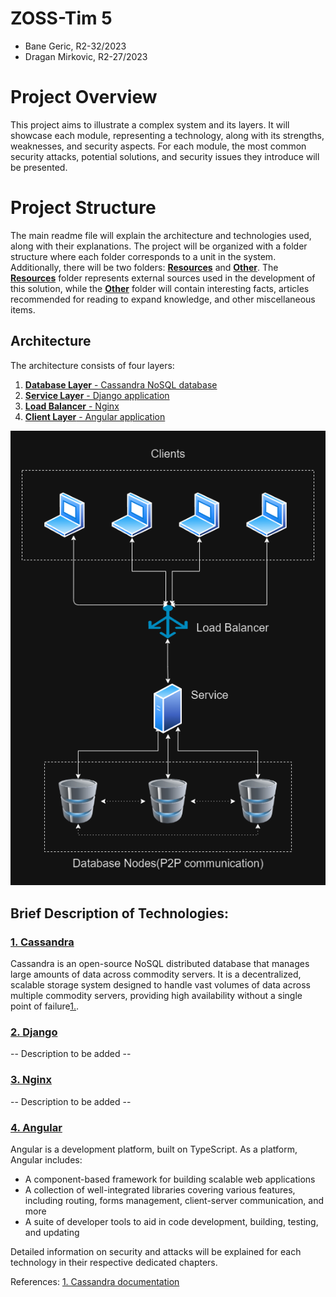 # ZOSS-Tim 5

  - Bane Geric, R2-32/2023
  - Dragan Mirkovic, R2-27/2023


# Project Overview

This project aims to illustrate a complex system and its layers. It will showcase each module, representing a technology, along with its strengths, weaknesses, and security aspects. For each module, the most common security attacks, potential solutions, and security issues they introduce will be presented.

# Project Structure

The main readme file will explain the architecture and technologies used, along with their explanations. The project will be organized with a folder structure where each folder corresponds to a unit in the system. Additionally, there will be two folders: [**Resources**](https://github.com/Dragan2402/zoss-23-24/tree/main/Resources) and [**Other**](https://github.com/Dragan2402/zoss-23-24/tree/main/Other). The [**Resources**](https://github.com/Dragan2402/zoss-23-24/tree/main/Resources) folder represents external sources used in the development of this solution, while the [**Other**](https://github.com/Dragan2402/zoss-23-24/tree/main/Other) folder will contain interesting facts, articles recommended for reading to expand knowledge, and other miscellaneous items.

## Architecture

The architecture consists of four layers:
1. [**Database Layer** - Cassandra NoSQL database](https://github.com/Dragan2402/zoss-23-24/tree/main/1.%20Database%20layer)
2. [**Service Layer** - Django application](https://github.com/Dragan2402/zoss-23-24/tree/main/2.%20Service%20layer)
3. [**Load Balancer** - Nginx](https://github.com/Dragan2402/zoss-23-24/tree/main/3.%20Load%20balancer%20layer)
4. [**Client Layer** - Angular application](https://github.com/Dragan2402/zoss-23-24/tree/main/4.%20Client%20layer)

![Architecture Image](ZossArchitecture.png)

## Brief Description of Technologies:

### [1. Cassandra](https://github.com/Dragan2402/zoss-23-24/tree/main/1.%20Database%20layer)

Cassandra is an open-source NoSQL distributed database that manages large amounts of data across commodity servers. It is a decentralized, scalable storage system designed to handle vast volumes of data across multiple commodity servers, providing high availability without a single point of failure[1.](https://cassandra.apache.org/doc/latest/index.html).

### [2. Django](https://github.com/Dragan2402/zoss-23-24/tree/main/2.%20Service%20layer)
-- Description to be added --

### [3. Nginx](https://github.com/Dragan2402/zoss-23-24/tree/main/3.%20Load%20balancer%20layer)
-- Description to be added --

### [4. Angular](https://github.com/Dragan2402/zoss-23-24/tree/main/4.%20Client%20layer)

Angular is a development platform, built on TypeScript. As a platform, Angular includes:
- A component-based framework for building scalable web applications
- A collection of well-integrated libraries covering various features, including routing, forms management, client-server communication, and more
- A suite of developer tools to aid in code development, building, testing, and updating

Detailed information on security and attacks will be explained for each technology in their respective dedicated chapters.

References: 
[1. Cassandra documentation](https://cassandra.apache.org/doc/latest/index.html)
